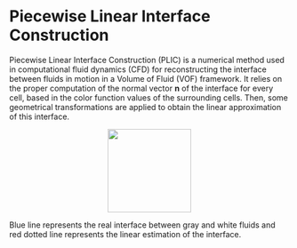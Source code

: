 # Piecewise Linear Interface Construction

Piecewise Linear Interface Construction (PLIC) is a numerical method used in computational fluid dynamics (CFD) for reconstructing the interface between fluids in motion in a Volume of Fluid (VOF) framework. It relies on the proper computation of the normal vector **n** of the interface for every cell, based in the color function values of the surrounding cells. Then, some geometrical transformations are applied to obtain the linear approximation of this interface.

<p align="center">
  <img src=https://user-images.githubusercontent.com/97102775/220935427-e8f59fac-9c79-4cfd-9d4d-2d9918680306.jpg width="150" height="150"/>
</p>
Blue line represents the real interface between gray and white fluids and red dotted line represents the linear estimation of the interface.

<!--
Example:

<img src=https://user-images.githubusercontent.com/97102775/210425079-f3b72f9f-88b7-4570-a3e5-a0cbdec57018.jpg align="center" width="250" height="250"/>
-->
